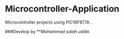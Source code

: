 # Microcontroller-Application
Microcontroller projects using PIC16F877A .

###Develop by ***Mohammad salah uddin*
